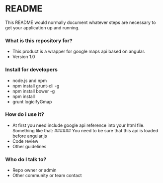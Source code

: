 # README #

This README would normally document whatever steps are necessary to get your application up and running.

### What is this repository for? ###

* This product is a wrapper for google maps api based on angular.
* Version 1.0

### Install for developers ###

* node.js and npm
* npm install grunt-cli -g
* npm install bower -g
* npm install
* grunt logicifyGmap

### How do i use it? ###
* At first you need include google api reference into your html file.
Something like that: 
###<script src="https://maps.googleapis.com/maps/api/js?v=3.20"></script>###
You need to be sure that this api is loaded before angular.js
* Code review
* Other guidelines

### Who do I talk to? ###

* Repo owner or admin
* Other community or team contact
